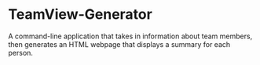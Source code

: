 # TeamView-Generator
A command-line application that takes in information about team members, then generates an HTML webpage that displays a summary for each person.
